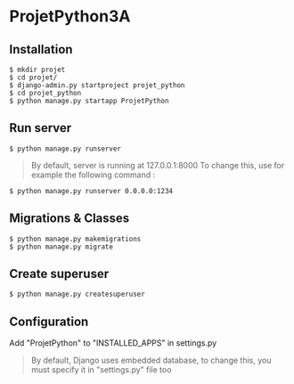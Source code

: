 # ProjetPython3A

## Installation
```
$ mkdir projet
$ cd projet/
$ django-admin.py startproject projet_python
$ cd projet_python
$ python manage.py startapp ProjetPython
```

## Run server
```
$ python manage.py runserver
```
> By default, server is running at 127.0.0.1:8000
> To change this, use for example the following command :
```
$ python manage.py runserver 0.0.0.0:1234
```

## Migrations & Classes
```
$ python manage.py makemigrations
$ python manage.py migrate
```

## Create superuser
```
$ python manage.py createsuperuser
```

## Configuration
Add "ProjetPython" to "INSTALLED_APPS" in settings.py
> By default, Django uses embedded database, to change this, you must specify it in "settings.py" file too
